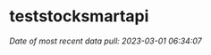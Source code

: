 
<!-- README.md is generated from README.Rmd. Please edit that file -->

# teststocksmartapi

*Date of most recent data pull: 2023-03-01 06:34:07*
